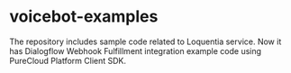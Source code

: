 # voicebot-examples
The repository includes sample code related to Loquentia service. Now it has Dialogflow Webhook Fulfillment integration example code using PureCloud Platform Client SDK.
